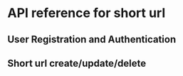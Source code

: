 # API reference for short url

## User Registration and Authentication

## Short url create/update/delete

